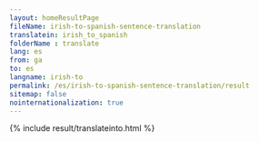 ```yaml
---
layout: homeResultPage
fileName: irish-to-spanish-sentence-translation
translatein: irish_to_spanish
folderName : translate
lang: es
from: ga
to: es
langname: irish-to
permalink: /es/irish-to-spanish-sentence-translation/result
sitemap: false
nointernationalization: true
---
```

{% include result/translateinto.html %}

<script src="/js/result/translation.js" data-foldername="{{page.folderName}}" data-lang="{{page.lang}}"></script>

